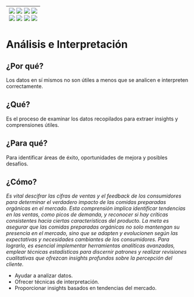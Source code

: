<div align=right>

|[![](https://img.shields.io/badge/-Inicio-FFF?style=flat&logo=Emlakjet&logoColor=black)](/README.md) [![](https://img.shields.io/badge/-Introducción-FFF?style=flat&logo=abbrobotstudio&logoColor=black)](/documentos/intro.md) [![](https://img.shields.io/badge/-Modelos_de_lenguaje-FFF?style=flat&logo=LiveChat&logoColor=black)](/documentos/LLMs.md) [![](https://img.shields.io/badge/-Panorámica-FFF?style=flat&logo=openstreetmap&logoColor=black)](/documentos/panoramica.md)<br>  [![](https://img.shields.io/badge/-Prompts-FFF?style=flat&logo=Proton&logoColor=black)](/documentos/prompts/README.md) [![](https://img.shields.io/badge/-Ing,_de_prompts-FFF?style=flat&logo=googleearthengine&logoColor=black)](/documentos/ingenieriaDePrompts/README.md) [![](https://img.shields.io/badge/-Patrones-FFF?style=flat&logo=textpattern&logoColor=black)](/documentos/ingenieriaDePrompts/patrones/README.md) [![](https://img.shields.io/badge/-Casos_de_uso-FFF?style=flat&logo=gitbook&logoColor=black)](/documentos/casosDeUso/README.md)|
|-:|

</div>

# Análisis e Interpretación

## ¿Por qué?

Los datos en sí mismos no son útiles a menos que se analicen e interpreten correctamente.

## ¿Qué?

Es el proceso de examinar los datos recopilados para extraer insights y comprensiones útiles.

## ¿Para qué?

Para identificar áreas de éxito, oportunidades de mejora y posibles desafíos.

## ¿Cómo?

*Es vital descifrar las cifras de ventas y el feedback de los consumidores para determinar el verdadero impacto de las comidas preparadas orgánicas en el mercado. Esta comprensión implica identificar tendencias en las ventas, como picos de demanda, y reconocer si hay críticas consistentes hacia ciertas características del producto. La meta es asegurar que las comidas preparadas orgánicas no solo mantengan su presencia en el mercado, sino que se adapten y evolucionen según las expectativas y necesidades cambiantes de los consumidores. Para lograrlo, es esencial implementar herramientas analíticas avanzadas, emplear técnicas estadísticas para discernir patrones y realizar revisiones cualitativas que ofrezcan insights profundos sobre la percepción del cliente.*

- Ayudar a analizar datos.
- Ofrecer técnicas de interpretación.
- Proporcionar insights basados en tendencias del mercado.
